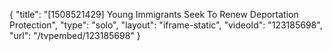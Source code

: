 {
    "title": "[1508521429] Young Immigrants Seek To Renew Deportation Protection",
    "type": "solo",
    "layout": "iframe-static",
    "videoId": "123185698",
    "url": "\/tvpembed\/123185698"
}